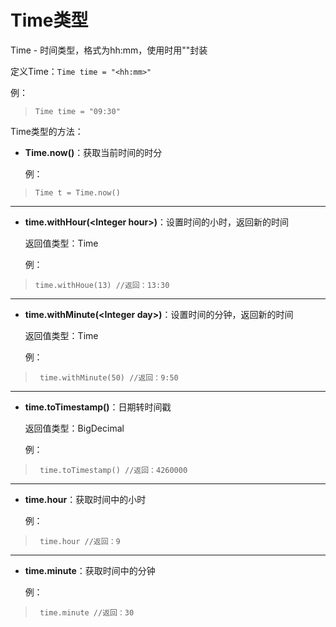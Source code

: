 # Time类型

Time - 时间类型，格式为hh:mm，使用时用""封装

定义Time：`Time time = "<hh:mm>"`

例：

>     Time time = "09:30"

Time类型的方法：

 - **Time.now()**：获取当前时间的时分
 
&nbsp;&nbsp;&nbsp;&nbsp;&nbsp;&nbsp;例：

>     Time t = Time.now()


----------


 - **time.withHour(&lt;Integer hour&gt;)**：设置时间的小时，返回新的时间

&nbsp;&nbsp;&nbsp;&nbsp;&nbsp;&nbsp;返回值类型：Time
  
&nbsp;&nbsp;&nbsp;&nbsp;&nbsp;&nbsp;例：

>     time.withHoue(13) //返回：13:30


----------


 - **time.withMinute(&lt;Integer day&gt;)**：设置时间的分钟，返回新的时间

&nbsp;&nbsp;&nbsp;&nbsp;&nbsp;&nbsp;返回值类型：Time
  
&nbsp;&nbsp;&nbsp;&nbsp;&nbsp;&nbsp;例：

>      time.withMinute(50) //返回：9:50


----------


 - **time.toTimestamp()**：日期转时间戳

&nbsp;&nbsp;&nbsp;&nbsp;&nbsp;&nbsp;返回值类型：BigDecimal

&nbsp;&nbsp;&nbsp;&nbsp;&nbsp;&nbsp;例：

>      time.toTimestamp() //返回：4260000


----------


 - **time.hour**：获取时间中的小时

&nbsp;&nbsp;&nbsp;&nbsp;&nbsp;&nbsp;例：

>      time.hour //返回：9


----------


 - **time.minute**：获取时间中的分钟

&nbsp;&nbsp;&nbsp;&nbsp;&nbsp;&nbsp;例：

>      time.minute //返回：30





